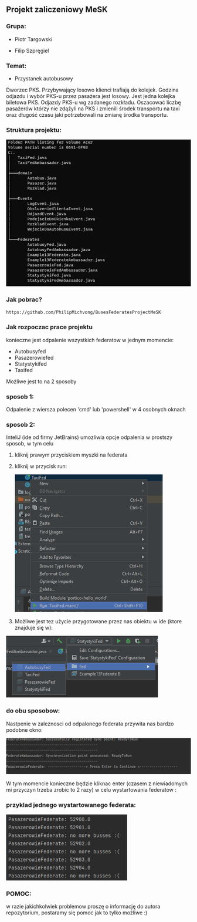 ## Projekt zaliczeniowy MeSK

### Grupa:

- Piotr Targowski

- Filip Szpręgiel

### Temat:

- Przystanek autobusowy 

Dworzec PKS. Przybywający losowo klienci trafiają do kolejek. Godzina odjazdu i
wybór PKS-u przez pasażera jest losowy. Jest jedna kolejka biletowa PKS. Odjazdy
PKS-u wg zadanego rozkładu. Oszacować liczbę pasażerów którzy nie zdążyli na
PKS i zmienili środek transportu na taxi oraz długość czasu jaki potrzebowali na
zmianę środka transportu.

### Struktura projektu:

![struktura projektu](src/tree.png)


### Jak pobrac?

```
https://github.com/PhilipMichvong/BusesFederatesProjectMeSK
```


### Jak rozpoczac prace projektu

konieczne jest odpalenie wszystkich federatow w jednym momencie:

- Autobusyfed
- Pasazerowiefed
- Statystykifed
- Taxifed


Możliwe jest to na 2 sposoby

### sposob 1:

Odpalenie z wiersza polecen 'cmd' lub 'powershell' w 4 osobnych oknach


### sposob 2:

InteliJ (ide od firmy JetBrains) umozliwia opcje odpalenia w prostszy sposob, w tym celu

1. kliknij prawym przyciskiem myszki na federata
2. kliknij w przycisk run:
   


   ![how to run](src/run.png)

3. Możliwe jest tez użycie przygotowane przez nas obiektu w ide (ktore znajduje się w):

![how to run](src/ide2.png)


### do obu sposobow:

Nastpenie w zaleznosci od odpalonego federata przywita nas bardzo podobne okno:

![how to run](src/runrun.png)

W tym momencie konieczne będzie kliknac enter (czasem z niewiadomych mi przyczyn trzeba zrobic to 2 razy) w celu wystartowania federatow :

### przyklad jednego wystartowanego federata:

![how to run](src/example.png)

### POMOC:

w razie jakichkolwiek problemow proszę o informację do autora repozytorium, postaramy się pomoc jak to tylko możliwe :)





